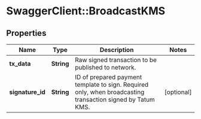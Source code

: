 # SwaggerClient::BroadcastKMS

## Properties
Name | Type | Description | Notes
------------ | ------------- | ------------- | -------------
**tx_data** | **String** | Raw signed transaction to be published to network. | 
**signature_id** | **String** | ID of prepared payment template to sign. Required only, when broadcasting transaction signed by Tatum KMS. | [optional] 

